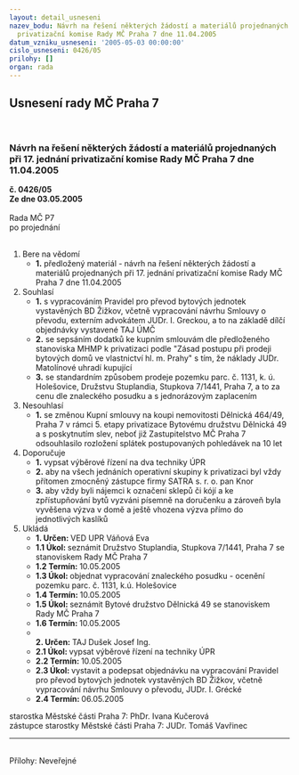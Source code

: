 ```yaml
---
layout: detail_usneseni
nazev_bodu: Návrh na řešení některých žádostí a materiálů projednaných při 17. jednání
  privatizační komise Rady MČ Praha 7 dne 11.04.2005
datum_vzniku_usneseni: '2005-05-03 00:00:00'
cislo_usneseni: 0426/05
prilohy: []
organ: rada
---
```

<div id="ucUsn_pList" class="usn">
	<span><h2>Usnesení rady MČ Praha 7 </h2>
<br></span><div class="standBody">
<span><h3>Návrh na řešení některých žádostí a materiálů projednaných při 17. jednání privatizační komise Rady MČ Praha 7 dne 11.04.2005</h3></span><div class="center">
		<strong>č. 0426/05</strong><br>
	</div>
<div class="center">
		<strong>Ze dne 03.05.2005</strong><br><br>
	</div>Rada MČ P7<br> po projednání<br><br><ol>
<li>Bere na vědomí<ul><li>
<strong>1.</strong> předložený materiál - návrh na řešení některých žádostí a materiálů projednaných při 17. jednání privatizační komise Rady MČ Praha 7 dne 11.04.2005</li></ul>
</li>
<li>Souhlasí<ul>
<li>
<strong>1.</strong> s vypracováním Pravidel pro převod bytových jednotek vystavěných BD Žižkov, včetně vypracování návrhu Smlouvy o převodu, externím advokátem JUDr. I. Greckou, a to na základě dílčí objednávky vystavené TAJ ÚMČ</li>
<li>
<strong>2.</strong> se sepsáním dodatků ke kupním smlouvám dle předloženého stanoviska MHMP k privatizaci podle "Zásad postupu při prodeji bytových domů ve vlastnictví hl. m. Prahy" s tím, že náklady JUDr. Matolínové uhradí kupující  </li>
<li>
<strong>3.</strong> se standardním způsobem prodeje pozemku parc. č. 1131, k. ú. Holešovice, Družstvu Stuplandia, Stupkova 7/1441, Praha 7, a to za cenu dle znaleckého posudku a s jednorázovým zaplacením </li>
</ul>
</li>
<li>Nesouhlasí<ul><li>
<strong>1.</strong> se změnou Kupní smlouvy na koupi nemovitosti Dělnická 464/49, Praha 7 v rámci 5. etapy  privatizace Bytovému družstvu Dělnická 49 a s poskytnutím slev, neboť již Zastupitelstvo MČ Praha 7 odsouhlasilo rozložení splátek postupovaných pohledávek na 10 let  </li></ul>
</li>
<li>Doporučuje<ul>
<li>
<strong>1.</strong> vypsat výběrové řízení na dva techniky ÚPR </li>
<li>
<strong>2.</strong> aby na všech jednáních operativní skupiny k privatizaci byl vždy přítomen zmocněný zástupce firmy SATRA s. r. o. pan Knor</li>
<li>
<strong>3.</strong> aby vždy byli nájemci k označení sklepů či kójí a ke zpřístupňování bytů vyzváni písemně na doručenku a zároveň byla vyvěšena výzva v domě a ještě vhozena výzva přímo do jednotlivých kaslíků   </li>
</ul>
</li>
<li>Ukládá<ul>
<li>
<strong>1. Určen: </strong>VED UPR Váňová Eva</li>
<li>
<strong>1.1 Úkol: </strong>seznámit Družstvo Stuplandia, Stupkova 7/1441, Praha 7 se stanoviskem Rady MČ Praha 7</li>
<li>
<strong>1.2 Termín: </strong>10.05.2005</li>
<li>
<strong>1.3 Úkol: </strong>objednat vypracování znaleckého posudku - ocenění pozemku parc. č. 1131, k.ú. Holešovice </li>
<li>
<strong>1.4 Termín: </strong>10.05.2005</li>
<li>
<strong>1.5 Úkol: </strong>seznámit Bytové družstvo Dělnická 49 se stanoviskem Rady MČ Praha 7</li>
<li>
<strong>1.6 Termín: </strong>10.05.2005</li>
<li>
<strong><br>2. Určen: </strong>TAJ Dušek Josef Ing.</li>
<li>
<strong>2.1 Úkol: </strong>vypsat výběrové řízení na  techniky ÚPR</li>
<li>
<strong>2.2 Termín: </strong>10.05.2005</li>
<li>
<strong>2.3 Úkol: </strong>vystavit a podepsat objednávku na vypracování Pravidel pro převod bytových jednotek vystavěných BD Žižkov, včetně vypracování návrhu Smlouvy o převodu,  JUDr. I. Grécké </li>
<li>
<strong>2.4 Termín: </strong>06.05.2005</li>
</ul>
</li>
</ol>starostka Městské části Praha 7: PhDr. Ivana Kučerová<br>zástupce starostky Městské části Praha 7: JUDr. Tomáš Vavřinec <hr>
<br>Přílohy: Neveřejné</div>
</div>